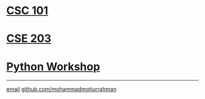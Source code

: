 # [CSC 101](https://mohammadmotiurrahman.github.io/csc101)
# [CSE 203](https://mohammadmotiurrahman.github.io/cse203)
# [Python Workshop](https://mohammadmotiurrahman.github.io/python)

* * *

[email](mailto:mohammadmotiurrahman@gmail.com)
[github.com/mohammadmotiurrahman](https://github.com/mohammadmotiurrahman)
